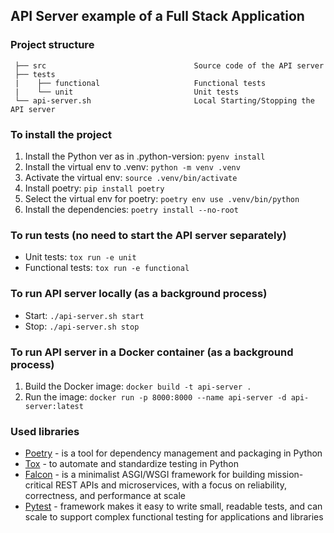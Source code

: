 ## API Server example of a Full Stack Application

### Project structure

     ├── src                                 Source code of the API server
     ├── tests
     |    ├── functional                     Functional tests
     |    └── unit                           Unit tests
     └── api-server.sh                       Local Starting/Stopping the API server

### To install the project

1. Install the Python ver as in .python-version: `pyenv install`
2. Install the virtual env to .venv: `python -m venv .venv`
3. Activate the virtual env: `source .venv/bin/activate`
4. Install poetry: `pip install poetry`
5. Select the virtual env for poetry: `poetry env use .venv/bin/python`
6. Install the dependencies: `poetry install --no-root`

### To run tests (no need to start the API server separately)

- Unit tests: `tox run -e unit`
- Functional tests: `tox run -e functional`

### To run API server locally (as a background process)

- Start: `./api-server.sh start`
- Stop: `./api-server.sh stop`

### To run API server in a Docker container (as a background process)

1. Build the Docker image: `docker build -t api-server .`
2. Run the image: `docker run -p 8000:8000 --name api-server -d api-server:latest`

### Used libraries

- [Poetry](https://python-poetry.org/) - is a tool for dependency management and packaging in Python
- [Tox](https://tox.wiki/) - to automate and standardize testing in Python
- [Falcon](https://falconframework.org/) - is a minimalist ASGI/WSGI framework for building mission-critical REST APIs
  and microservices, with a
  focus on reliability, correctness, and performance at scale
- [Pytest](https://pytest.org) - framework makes it easy to write small, readable tests, and can scale to support
  complex functional testing
  for applications and libraries